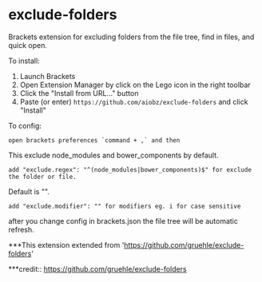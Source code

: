 exclude-folders
===============

Brackets extension for excluding folders from the file tree, find in files, and quick open.

To install:

1. Launch Brackets
2. Open Extension Manager by click on the Lego icon in the right toolbar
3. Click the "Install from URL..." button
4. Paste (or enter) `https://github.com/aiobz/exclude-folders` and click "Install"

To config:

```
open brackets preferences `command + ,` and then
```

This exclude node_modules and bower_components by default.
```
add "exclude.regex": "^(node_modules|bower_components)$" for exclude the folder or file.
```

Default is "".
```
add "exclude.modifier": "" for modifiers eg. i for case sensitive
```

after you change config in brackets.json the file tree will be automatic refresh.



***This extension extended from 'https://github.com/gruehle/exclude-folders'

***credit:: https://github.com/gruehle/exclude-folders
